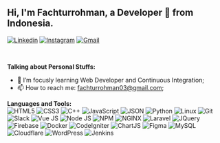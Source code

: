 <!-- Your title -->
## Hi, I'm Fachturrohman, a Developer 🚀 from Indonesia.

[![Linkedin](https://img.shields.io/badge/-LinkedIn-blue?style=flat&logo=Linkedin&logoColor=white)](https://www.linkedin.com/in/fachtur-rohman/)
[![Instagram](https://img.shields.io/badge/-Instagram-c13584?style=flat&labelColor=c13584&logo=instagram&logoColor=white)](https://www.instagram.com/fachtur_rohman/)
[![Gmail](https://img.shields.io/badge/-Gmail-c14438?style=flat&logo=Gmail&logoColor=white)](mailto:fachturrohman03@gmail.com)

&nbsp;

<!-- Talking about you -->
**Talking about Personal Stuffs:**
<!-- - 👨🏽‍💻 I’m currently working on [Sekolahan.id](https://www.sekolahan.id/);-->
- 🌱 I’m focusly learning Web Developer and Continuous Integration;
- 📫 How to reach me: fachturrohman03@gmail.com;

**Languages and Tools:** 
<br>
  ![HTML5](https://img.shields.io/badge/HTML5-E34F26?style=for-the-badge&logo=html5&logoColor=white)
  ![CSS3](https://img.shields.io/badge/CSS3-1572B6?style=for-the-badge&logo=css3&logoColor=white)
  ![C++](https://img.shields.io/badge/C%2B%2B-00599C?style=for-the-badge&logo=c%2B%2B&logoColor=white)
  ![JavaScript](https://img.shields.io/badge/JavaScript-323330?style=for-the-badge&logo=javascript&logoColor=F7DF1E)
  ![JSON](https://img.shields.io/badge/json-5E5C5C?style=for-the-badge&logo=json&logoColor=white)
  ![Python](https://img.shields.io/badge/Python-FFD43B?style=for-the-badge&logo=python&logoColor=blue)
  ![Linux](https://img.shields.io/badge/Linux-FCC624?style=for-the-badge&logo=linux&logoColor=black)
  ![Git](https://img.shields.io/badge/GIT-E44C30?style=for-the-badge&logo=git&logoColor=white)
  ![Slack](https://img.shields.io/badge/Slack-4A154B?style=for-the-badge&logo=slack&logoColor=white)
  ![Vue JS](https://img.shields.io/badge/Vue%20js-35495E?style=for-the-badge&logo=vuedotjs&logoColor=4FC08D)
  ![Node JS](https://img.shields.io/badge/Node%20js-339933?style=for-the-badge&logo=nodedotjs&logoColor=white)
  ![NPM](https://img.shields.io/badge/npm-CB3837?style=for-the-badge&logo=npm&logoColor=white)
  ![NGINX](https://img.shields.io/badge/Nginx-009639?style=for-the-badge&logo=nginx&logoColor=white)
  ![Laravel](https://img.shields.io/badge/Laravel-FF2D20?style=for-the-badge&logo=laravel&logoColor=white)
  ![JQuery](https://img.shields.io/badge/jQuery-0769AD?style=for-the-badge&logo=jquery&logoColor=white)
  ![Firebase](https://img.shields.io/badge/firebase-ffca28?style=for-the-badge&logo=firebase&logoColor=black)
  ![Docker](https://img.shields.io/badge/Docker-2CA5E0?style=for-the-badge&logo=docker&logoColor=white)
  ![CodeIgniter](https://img.shields.io/badge/Codeigniter-EF4223?style=for-the-badge&logo=codeigniter&logoColor=white)
  ![ChartJS](https://img.shields.io/badge/Chart%20js-FF6384?style=for-the-badge&logo=chartdotjs&logoColor=white)
  ![Figma](https://img.shields.io/badge/Figma-F24E1E?style=for-the-badge&logo=figma&logoColor=white)
  ![MySQL](https://img.shields.io/badge/MySQL-005C84?style=for-the-badge&logo=mysql&logoColor=white)
  ![Cloudflare](https://img.shields.io/badge/Cloudflare-F38020?style=for-the-badge&logo=Cloudflare&logoColor=white)
  ![WordPress](https://img.shields.io/badge/Wordpress-21759B?style=for-the-badge&logo=wordpress&logoColor=white)
  ![Jenkins](https://img.shields.io/badge/Jenkins-D24939?style=for-the-badge&logo=Jenkins&logoColor=white)

<!-- This readme was created by Murillo Comino - https://github.com/onimur -->
